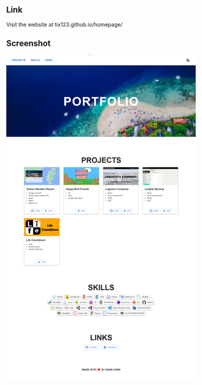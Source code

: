 ## Link

Visit the website at tix123.github.io/homepage/

## Screenshot

<img src="https://github.com/tix123/homepage/blob/master/screenshots/screenshot.jpg">
